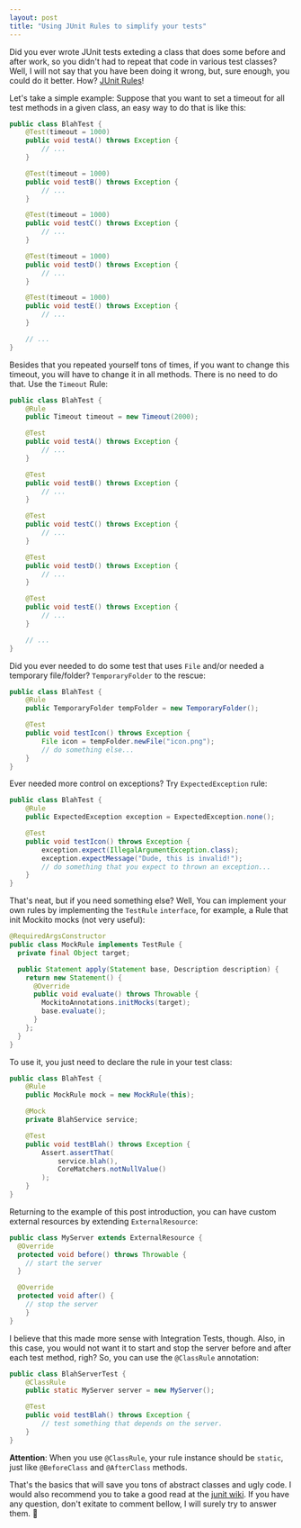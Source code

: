```yaml
---
layout: post
title: "Using JUnit Rules to simplify your tests"
---
```


Did you ever wrote JUnit tests exteding a class that does some before and
after work, so you didn't had to repeat that code in various test classes?
Well, I will not say that you have been doing it wrong, but, sure enough, you
could do it better. How? [JUnit Rules][docs]!

Let's take a simple example: Suppose that you want to set a timeout for all
test methods in a given class, an easy way to do that is like this:

```java
public class BlahTest {
	@Test(timeout = 1000)
	public void testA() throws Exception {
		// ...
	}

	@Test(timeout = 1000)
	public void testB() throws Exception {
		// ...
	}

	@Test(timeout = 1000)
	public void testC() throws Exception {
		// ...
	}

	@Test(timeout = 1000)
	public void testD() throws Exception {
		// ...
	}

	@Test(timeout = 1000)
	public void testE() throws Exception {
		// ...
	}

	// ...
}
```

Besides that you repeated yourself tons of times, if you want to change
this timeout, you will have to change it in all methods. There is no need to
do that. Use the `Timeout` Rule:

```java
public class BlahTest {
	@Rule
	public Timeout timeout = new Timeout(2000);

	@Test
	public void testA() throws Exception {
		// ...
	}

	@Test
	public void testB() throws Exception {
		// ...
	}

	@Test
	public void testC() throws Exception {
		// ...
	}

	@Test
	public void testD() throws Exception {
		// ...
	}

	@Test
	public void testE() throws Exception {
		// ...
	}

	// ...
}
```

Did you ever needed to do some test that uses `File` and/or needed a temporary
file/folder? `TemporaryFolder` to the rescue:

```java
public class BlahTest {
	@Rule
	public TemporaryFolder tempFolder = new TemporaryFolder();

	@Test
	public void testIcon() throws Exception {
		File icon = tempFolder.newFile("icon.png");
		// do something else...
	}
}
```

Ever needed more control on exceptions? Try `ExpectedException` rule:

```java
public class BlahTest {
	@Rule
	public ExpectedException exception = ExpectedException.none();

	@Test
	public void testIcon() throws Exception {
		exception.expect(IllegalArgumentException.class);
		exception.expectMessage("Dude, this is invalid!");
		// do something that you expect to thrown an exception...
	}
}
```

That's neat, but if you need something else? Well, You can implement your own
rules by implementing the `TestRule` `interface`, for example, a Rule that
init Mockito mocks (not very useful):

```java
@RequiredArgsConstructor
public class MockRule implements TestRule {
  private final Object target;

  public Statement apply(Statement base, Description description) {
    return new Statement() {
      @Override
      public void evaluate() throws Throwable {
        MockitoAnnotations.initMocks(target);
        base.evaluate();
      }
    };
  }
}
```

To use it, you just need to declare the rule in your test class:

```java
public class BlahTest {
	@Rule
	public MockRule mock = new MockRule(this);

	@Mock
	private BlahService service;

	@Test
	public void testBlah() throws Exception {
		Assert.assertThat(
			service.blah(),
			CoreMatchers.notNullValue()
		);
	}
}
```

Returning to the example of this post introduction, you can have custom
external resources by extending `ExternalResource`:

```java
public class MyServer extends ExternalResource {
  @Override
  protected void before() throws Throwable {
    // start the server
  }

  @Override
  protected void after() {
    // stop the server
	}
}
```

I believe that this made more sense with Integration Tests, though. Also, in
this case, you would not want it to start and stop the server before and after
each test method, righ? So, you can use the `@ClassRule` annotation:

```java
public class BlahServerTest {
	@ClassRule
	public static MyServer server = new MyServer();

	@Test
	public void testBlah() throws Exception {
		// test something that depends on the server.
	}
}
```

**Attention**: When you use `@ClassRule`, your rule instance should be `static`,
just like `@BeforeClass` and `@AfterClass` methods.

That's the basics that will save you tons of abstract classes and ugly code. I
would also recommend you to take a good read at the [junit wiki][docs]. If
you have any question, don't exitate to comment bellow, I will surely try to
answer them. :beer:

[docs]: https://github.com/junit-team/junit/wiki/Rules
